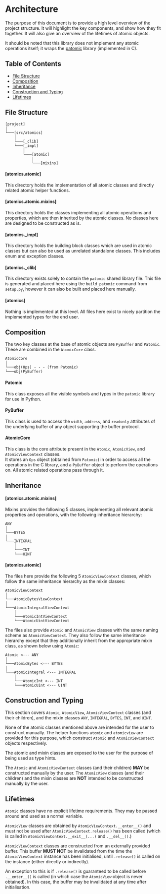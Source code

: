 # Architecture

The purpose of this document is to provide a high level overview of the project
structure. It will highlight the key components, and show how they fit together.
It will also give an overview of the lifetimes of atomic objects.

It should be noted that this library does not implement any atomic 
operations itself; it wraps the [patomic](https://github.com/doodspav/patomic) 
library (implemented in C).

## Table of Contents
<!--ts-->
* [File Structure](#file-structure)
* [Composition](#composition)
* [Inheritance](#inheritance)
* [Construction and Typing](#construction-and-typing)
* [Lifetimes](#lifetimes)
<!--te-->

## File Structure
```
[project]
│
└───[src/atomics]
    │
    └───[_clib]
    └───[_impl]
        │
        └───[atomic]
            │
            └───[mixins]
```
#### [atomics.atomic]
This directory holds the implementation of all atomic classes and directly
related atomic helper functions.

#### [atomics.atomic.mixins]
This directory holds the classes implementing all atomic operations and 
properties, which are then inherited by the atomic classes. No classes here 
are designed to be constructed as is.

#### [atomics._impl]
This directory holds the building block classes which are used in atomic 
classes but can also be used as unrelated standalone classes. This includes
enum and exception classes.

#### [atomics._clib]
This directory exists solely to contain the `patomic` shared library file. This
file is generated and placed here using the `build_patomic` command from 
`setup.py`, however it can also be built and placed here manually.

#### [atomics]
Nothing is implemented at this level. All files here exist to nicely partition
the implemented types for the end user.

## Composition

The two key classes at the base of atomic objects are `PyBuffer` and 
`Patomic`. These are combined in the `AtomicCore` class.

```
AtomicCore
│
└───obj(Ops) - - - (from Patomic)
└───obj(PyBuffer)
```

#### Patomic
This class exposes all the visible symbols and types in the `patomic` library 
for use in Python.

#### PyBuffer
This class is used to access the `width`, `address`, and `readonly` attributes
of the underlying buffer of any object supporting the buffer protocol.

#### AtomicCore
This class is the core attribute present in the `Atomic`, `AtomicView`, and
`AtomicViewContext` classes.  
It stores an `Ops` object (obtained from `Patomic`) in order to access all the 
operations in the C library, and a `PyBuffer` object to perform the operations
on. All atomic related operations pass through it.

## Inheritance

#### [atomics.atomic.mixins]
Mixins provides the following 5 classes, implementing all relevant atomic 
properties and operations, with the following inheritance hierarchy:

```
ANY
│
└───BYTES
│
└───INTEGRAL
    │
    └───INT
    └───UINT
```

#### [atomics.atomic]

The files here provide the following 5 `AtomicViewContext` classes, which follow
the same inheritance hierarchy as the mixin classes:
```
AtomicViewContext
│
└───AtomicBytesViewContext
│
└───AtomicIntegralViewContext
    │
    └───AtomicIntViewContext
    └───AtomicUintViewContext
```

The files also provide `Atomic` and `AtomicView` classes with the same naming 
scheme as `AtomicViewContext`. They also follow the same inheritance 
hierarchy except that they additionally inherit from the appropriate mixin 
class, as shown below using `Atomic`:
```
Atomic <--- ANY
│
└───AtomicBytes <--- BYTES
│
└───AtomicIntegral <--- INTEGRAL
    │
    └───AtomicInt <--- INT
    └───AtomicUint <--- UINT
```

## Construction and Typing

This section covers `Atomic`, `AtomicView`, `AtomicViewContext` classes (and 
their children), and the mixin classes `ANY`, `INTEGRAL`, `BYTES`, `INT`, and 
`UINT`.

None of the atomic classes mentioned above are intended for the user to 
construct manually. The helper functions `atomic` and `atomicview` are provided
for this purpose, which construct `Atomic` and `AtomicViewContext` objects
respectively.

The atomic and mixin classes are exposed to the user for the purpose of being
used as type hints.

The `Atomic` and `AtomicViewContext` classes (and their children) **MAY** be
constructed manually by the user. The `AtomicView` classes (and their children)
and the mixin classes are **NOT** intended to be constructed manually by the
user.

## Lifetimes

`Atomic` classes have no explicit lifetime requirements. They may be passed 
around and used as a normal variable.

`AtomicView` classes are obtained by `AtomicViewContext.__enter__()` and must
not be used after `AtomicViewContext.release()` has been called (which is 
called in `AtomicViewContext.__exit__(...)` and `.__del__()`.)

`AtomicViewContext` classes are constructed from an externally provided buffer.
This buffer **MUST NOT** be invalidated from the time the `AtomicViewContext` 
instance has been initialised, until `.release()` is called on the instance 
(either directly or indirectly).

An exception to this is if `.release()` is guaranteed to be called before
`.__enter__()` is called (in which case the `AtomicView` object is never 
obtained). In this case, the buffer may be invalidated at any time after
initialisation.
